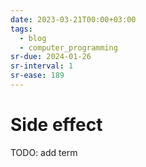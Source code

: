 ```yaml
---
date: 2023-03-21T00:00+03:00
tags:
  - blog
  - computer_programming
sr-due: 2024-01-26
sr-interval: 1
sr-ease: 189
---
```


# Side effect

TODO: add term
